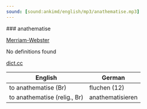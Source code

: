 ```yaml
---
sound: [sound:ankimd/english/mp3/anathematise.mp3]
---
```


\### anathematise

[Merriam-Webster](https://www.merriam-webster.com/dictionary/anathematise)

No definitions found

[dict.cc](https://www.dict.cc/anathematise)

| English        | German       |
| -------------- | ------------ |
| to anathematise (Br) | fluchen (12) |
| to anathematise (relig., Br) | anathematisieren |
